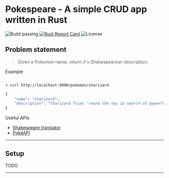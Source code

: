 # Pokespeare - A simple CRUD app written in Rust

![Build passing](https://github.com/nindalf/pokespeare/actions/workflows/rust.yml/badge.svg) [![Rust Report Card](https://rust-reportcard.xuri.me/badge/github.com/nindalf/pokespeare)](https://rust-reportcard.xuri.me/report/github.com/nindalf/pokespeare) ![License](https://img.shields.io/github/license/nindalf/pokespeare)

## Problem statement

> Given a Pokemon name, return it's Shakespearean description.

Example

```bash

➜ curl http://localhost:8000/pokemon/charizard

{
    "name": "charizard",
    "description": "Charizard flies 'round the sky in search of powerful opponents. 't breathes fire of such most wondrous heat yond 't melts aught. However, 't nev'r turns its fiery breath on any opponent weaker than itself."
}
```

Useful APIs

- [Shakespeare translator](https://funtranslations.com/api/shakespeare)
- [PokéAPI](https://pokeapi.co)

---

## Setup

TODO

---